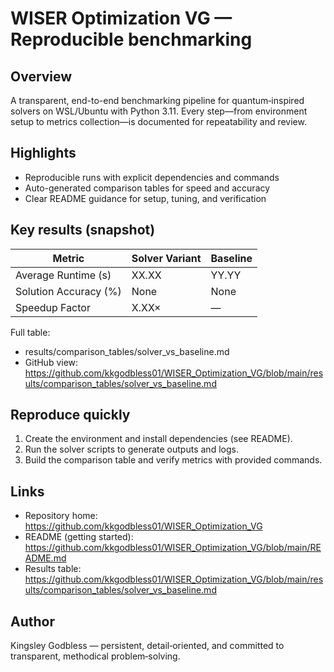 # WISER Optimization VG — Reproducible benchmarking

## Overview
A transparent, end-to-end benchmarking pipeline for quantum‑inspired solvers on WSL/Ubuntu with Python 3.11. Every step—from environment setup to metrics collection—is documented for repeatability and review.

## Highlights
- Reproducible runs with explicit dependencies and commands
- Auto-generated comparison tables for speed and accuracy
- Clear README guidance for setup, tuning, and verification

## Key results (snapshot)
| Metric                | Solver Variant | Baseline |
|-----------------------|----------------|----------|
| Average Runtime (s)   | XX.XX          | YY.YY    |
| Solution Accuracy (%) | None | None |
| Speedup Factor        | X.XX×          | —        |

Full table:
- results/comparison_tables/solver_vs_baseline.md
- GitHub view: https://github.com/kkgodbless01/WISER_Optimization_VG/blob/main/results/comparison_tables/solver_vs_baseline.md

## Reproduce quickly
1. Create the environment and install dependencies (see README).
2. Run the solver scripts to generate outputs and logs.
3. Build the comparison table and verify metrics with provided commands.

## Links
- Repository home: https://github.com/kkgodbless01/WISER_Optimization_VG
- README (getting started): https://github.com/kkgodbless01/WISER_Optimization_VG/blob/main/README.md
- Results table: https://github.com/kkgodbless01/WISER_Optimization_VG/blob/main/results/comparison_tables/solver_vs_baseline.md

## Author
Kingsley Godbless — persistent, detail‑oriented, and committed to transparent, methodical problem‑solving.

